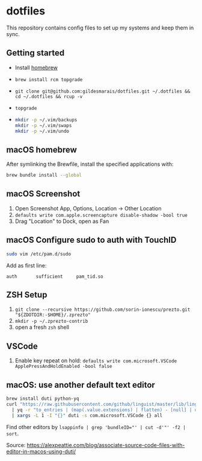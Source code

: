 # dotfiles

This repository contains config files to set up my systems and keep them in sync.

## Getting started

- Install [homebrew](https://brew.sh/)
- `brew install rcm topgrade`
- `git clone git@github.com:gildesmarais/dotfiles.git ~/.dotfiles && cd ~/.dotfiles && rcup -v`
- `topgrade`

- ```sh
  mkdir -p ~/.vim/backups
  mkdir -p ~/.vim/swaps
  mkdir -p ~/.vim/undo
  ```

## macOS homebrew

After symlinking the Brewfile, install the specified applications with:

```sh
brew bundle install --global
```

## macOS Screenshot

1. Open Screenshot App, Options, Location -> Other Location
2. `defaults write com.apple.screencapture disable-shadow -bool true`
3. Drag "Location" to Dock, open as Fan

## macOS Configure sudo to auth with TouchID

```sh
sudo vim /etc/pam.d/sudo
```

Add as first line:

```
auth       sufficient     pam_tid.so
```

## ZSH Setup

1. `git clone --recursive https://github.com/sorin-ionescu/prezto.git "${ZDOTDIR:-$HOME}/.zprezto"`
2. `mkdir -p ~/.zprezto-contrib`
3. open a fresh `zsh` shell

## VSCode

1. Enable key repeat on hold: `defaults write com.microsoft.VSCode ApplePressAndHoldEnabled -bool false`

## macOS: use another default text editor

```sh
brew install duti python-yq
curl "https://raw.githubusercontent.com/github/linguist/master/lib/linguist/languages.yml" \
  | yq -r "to_entries | (map(.value.extensions) | flatten) - [null] | unique | .[]" \
  | xargs -L 1 -I "{}" duti -s com.microsoft.VSCode {} all
```

Find other editors by `lsappinfo | grep 'bundleID="' | cut -d'"' -f2 | sort`.

Source: <https://alexpeattie.com/blog/associate-source-code-files-with-editor-in-macos-using-duti/>


